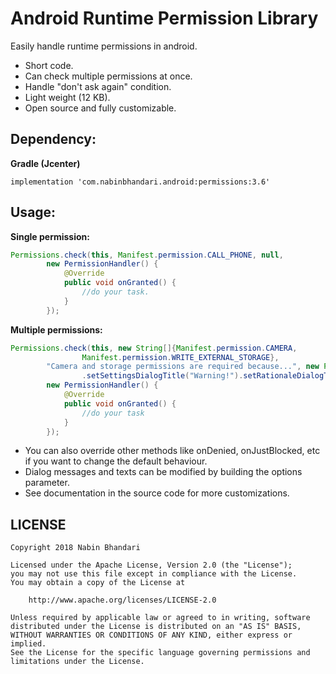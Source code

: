 Android Runtime Permission Library
==================================
Easily handle runtime permissions in android.

 * Short code.
 * Can check multiple permissions at once.
 * Handle "don't ask again" condition.
 * Light weight (12 KB).
 * Open source and fully customizable.

Dependency:
-----------

**Gradle (Jcenter)**
```
implementation 'com.nabinbhandari.android:permissions:3.6'
```


Usage:
------

**Single permission:**
```java
Permissions.check(this, Manifest.permission.CALL_PHONE, null,
        new PermissionHandler() {
            @Override
            public void onGranted() {
                //do your task.
            }
        });

````

**Multiple permissions:**
```java
Permissions.check(this, new String[]{Manifest.permission.CAMERA,
                Manifest.permission.WRITE_EXTERNAL_STORAGE},
        "Camera and storage permissions are required because...", new Permissions.Options()
                .setSettingsDialogTitle("Warning!").setRationaleDialogTitle("Info"),
        new PermissionHandler() {
            @Override
            public void onGranted() {
                //do your task
            }
        });
```

 * You can also override other methods like onDenied, onJustBlocked, etc if you want to change the default behaviour.
 * Dialog messages and texts can be modified by building the options parameter.
 * See documentation in the source code for more customizations.

## LICENSE

    Copyright 2018 Nabin Bhandari

    Licensed under the Apache License, Version 2.0 (the "License");
    you may not use this file except in compliance with the License.
    You may obtain a copy of the License at

        http://www.apache.org/licenses/LICENSE-2.0

    Unless required by applicable law or agreed to in writing, software
    distributed under the License is distributed on an "AS IS" BASIS,
    WITHOUT WARRANTIES OR CONDITIONS OF ANY KIND, either express or implied.
    See the License for the specific language governing permissions and
    limitations under the License.
